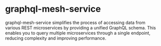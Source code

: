 # graphql-mesh-service
graphql-mesh-service simplifies the process of accessing data from various REST microservices by providing a unified GraphQL schema. This enables you to query multiple microservices through a single endpoint, reducing complexity and improving performance.
